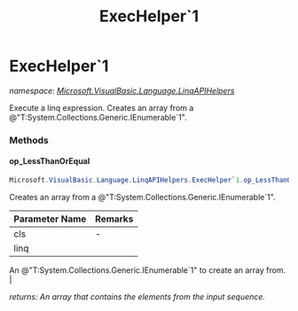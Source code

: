 ﻿---
title: ExecHelper`1
---

# ExecHelper`1
_namespace: [Microsoft.VisualBasic.Language.LinqAPIHelpers](N-Microsoft.VisualBasic.Language.LinqAPIHelpers.html)_

Execute a linq expression. Creates an array from a @"T:System.Collections.Generic.IEnumerable`1".



### Methods

#### op_LessThanOrEqual
```csharp
Microsoft.VisualBasic.Language.LinqAPIHelpers.ExecHelper`1.op_LessThanOrEqual(Microsoft.VisualBasic.Language.LinqAPIHelpers.ExecHelper{`0},System.Collections.Generic.IEnumerable{System.Collections.Generic.IEnumerable{`0}})
```
Creates an array from a @"T:System.Collections.Generic.IEnumerable`1".

|Parameter Name|Remarks|
|--------------|-------|
|cls|-|
|linq|
 An @"T:System.Collections.Generic.IEnumerable`1" to create an array from.
 |

_returns: An array that contains the elements from the input sequence._


